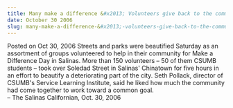 ```yaml
---
title: Many make a difference &#x2013; Volunteers give back to the community
date: October 30 2006
slug: many-make-a-difference-&#x2013;-volunteers-give-back-to-the-community
---
```





<span class="date">Posted on Oct 30, 2006    </span>
Streets and parks were beautified Saturday as an assortment of
groups volunteered to help in their community for Make a Difference
Day in Salinas. More than 150 volunteers &#x2013; 50 of them CSUMB
students &#x2013; took over Soledad Street in Salinas&apos; Chinatown for five
hours in an effort to beautify a deteriorating part of the city.
Seth Pollack, director of CSUMB&apos;s Service Learning Institute, said
he liked how much the community had come together to work toward a
common goal.<br>
&#x2013; The Salinas Californian, Oct. 30, 2006<br/></br>




